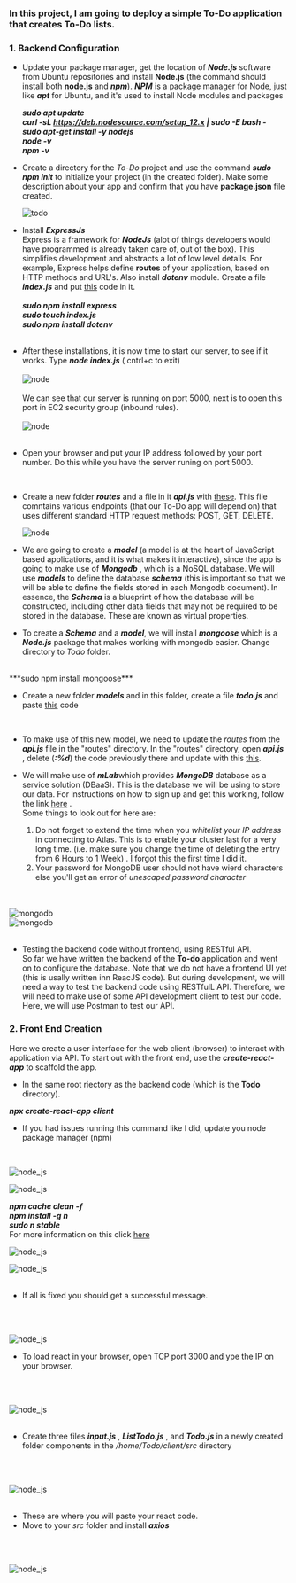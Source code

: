 ### In this project, I am going to deploy a simple To-Do application that creates To-Do lists.<br>
### 1. Backend Configuration
 - Update your package manager, get the location of ***Node.js*** software from Ubuntu repositories and install **Node.js** (the command should install both **node.js** and ***npm***). ***NPM*** is a package manager for Node, just like ***apt*** for Ubuntu, and it's used to install Node modules and packages <br>

    ***sudo apt update*** <br>
    ***curl -sL https://deb.nodesource.com/setup_12.x | sudo -E bash -*** <br>
    ***sudo apt-get install -y nodejs***<br>
    ***node -v*** <br>
    ***npm -v*** <br>
- Create a directory for the *To-Do* project and use the command ***sudo npm init*** to initialize your project (in the created folder). Make some description about your app and confirm that you have **package.json** file created.
    <br>

    ![todo](./images/todo.PNG) <br>

- Install ***ExpressJs*** <br>
Express is a framework for ***NodeJs*** (alot of things developers would have programmed is already taken care of, out of the box). This simplifies development and abstracts a lot of low level details. For example, Express helps define **routes** of your application, based on HTTP methods and URL's. Also install ***dotenv*** module. Create a file ***index.js*** and put [this](https://www.darey.io/docs/install-expressjs/) code in it. 
    <br>
    <br>
    ***sudo npm install express***<br>
    ***sudo touch index.js***<br>
    ***sudo npm install dotenv*** 
    <br>
    <br>

- After these installations, it is now time to start our server, to see if it works. Type ***node index.js*** ( cntrl+c to exit)
    <br>
    <br>
    ![node](./images/node.PNG)
    <br>
    <br>
    We can see that our server is running on port 5000, next is to open this port in EC2 security group (inbound rules).
    <br>
    <br>
    ![node](./images/port_5000.PNG)
    <br>
    <br>
- Open your browser and put your IP address followed by your port number. Do this while you have the server runing on port 5000.
<br>

- Create a new folder ***routes*** and a file in it ***api.js*** with [these](https://www.darey.io/docs/install-expressjs/). This file comntains various endpoints (that our To-Do app will depend on) that uses different standard HTTP request methods: POST, GET, DELETE.
    <br>

    ![node](./images/routes.PNG)<br>

- We are going to create a ***model*** (a model is at the heart of JavaScript based applications, and it is what makes it interactive), since the app is going to make use of ***Mongodb*** ,  which is a NoSQL database. We will use ***models*** to define the database ***schema*** (this is important so that we will be able to define the fields stored in each Mongodb document). In essence, the ***Schema*** is a blueprint of how the database will be constructed, including other data fields that may not be required to be stored in the database. These are known as virtual properties. <br>
- To create  a ***Schema*** and a ***model***, we will install ***mongoose*** which is a ***Node.js*** package that makes working with mongodb easier. Change directory to *Todo* folder. <br>
<br>
***sudo npm install mongoose***
<br>

- Create a new folder ***models*** and in this folder, create a file ***todo.js*** and paste [this](https://www.darey.io/docs/models/) code
<br>

- To make use of this new model, we need to update the *routes* from the ***api.js*** file in the "routes" directory. In the "routes" directory, open ***api.js*** , delete (***:%d***) the code previously there and update with this [this](https://www.darey.io/docs/models/).

- We will make use of ***mLab***which provides ***MongoDB*** database as a service solution (DBaaS). This is the database we will be using to store our data. For instructions on how to sign up and get this working, follow the link [here](https://www.darey.io/docs/mongodb-database/) .
<br> Some things to look out for here are: <br>
    1.  Do not forget to extend the time when you *whitelist your IP address* in connecting to Atlas. This is to enable your cluster last for a very long time. (i.e. make sure you change the time of deleting the entry from 6 Hours to 1 Week) . I forgot this the first time I did it.<br>
    2. Your password for MongoDB user should not have wierd characters else you'll get an error of *unescaped password character*
    <br>
    <br>

![mongodb](./images/database_successful_1.PNG)<br>
![mongodb](./images/database_successful_2.PNG)
<br>
<br>

- Testing the backend code without frontend, using RESTful API. <br>
So far we have written the backend of the **To-do** application and went on to configure the database. Note that we do not have a frontend UI yet (this is usally written inn ReacJS code). But during development, we will need a way to test the backend code using RESTfulL API. Therefore, we will need to make use of some API development client to test our code. Here, we will use Postman to test our API.<br>

### 2. Front End Creation
Here we create a user interface for the web client (browser) to interact with application via API. To start out with the front end, use the ***create-react-app*** to scaffold the app. <br>
- In the same root riectory as the backend code (which is the
 **Todo** directory). <br>

***npx create-react-app client*** 
<br>
- If you had issues running this command like I did, update you node package manager (npm) 
<br>

![node_js](./images/node_js_version.PNG)
<br>

![node_js](./images/node_js_version_2.PNG)
<br>

***npm cache clean -f***<br>
***npm install -g n***<br>
***sudo n stable*** <br>
For more information on this click [here](https://phoenixnap.com/kb/update-node-js-version)<br>

![node_js](./images/npm_stable.PNG)
<br>

![node_js](./images/npm_message.PNG)
<br>
<br>

- If all is fixed you should get a successful message.

<br>
<br>

![node_js](./images/app_on_3000.PNG)
<br>

- To load react in your browser, open TCP port 3000 and ype the IP on your browser.
<br>
<br>

![node_js](./images/load_react.PNG)
<br>
<br>

- Create three files ***input.js*** , ***ListTodo.js*** , and ***Todo.js*** in a newly created folder components in the */home/Todo/client/src* directory 
<br>
<br>

![node_js](./images/components.PNG)
<br>
<br>

- These are where you will paste your react code. <br>
- Move to your *src* folder and install ***axios***
<br>
<br>

![node_js](./images/axios.PNG)
<br>
<br>


